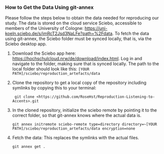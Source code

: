 ### How to Get the Data Using git-annex
Please follow the steps below to obtain the data needed for reproducing our study.
The data is stored on the cloud service Sciebo, accessible to members of the University of Cologne: https://uni-koeln.sciebo.de/s/jmRcT2Jsd3NaLFe?path=%2Fdata. To fetch the data using git-annex, the Sciebo folder must be synced locally, that is, via the Sciebo desktop app.

1. Download the Sciebo app here: https://hochschulcloud.nrw/de/download/index.html. Log in and navigate to the folder, making sure that is synced locally. The path to the local folder should look like this: ```[YOUR PATH]/sciebo/reproduction_artefacts/data```

4. Clone the repository to get a local copy of the repository including symlinks by copying this to your terminal:


   ``` git clone <https://github.com/RoseHst/Reproduction-Listening-to-Accents>.git```


5. In the cloned repository, initialize the sciebo remote by pointing it to the correct folder, so that git-annex knows where the actual data is.

   ``` git annex initremote sciebo-remote type=directory directory=~[YOUR PATH]/sciebo/reproduction_artefacts/data encryption=none ```

6. Fetch the data: This replaces the symlinks with the actual files.


   ```git annex get .```
